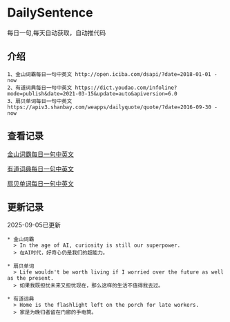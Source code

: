 # DailySentence

每日一句,每天自动获取，自动推代码

## 介绍

```
1、金山词霸每日一句中英文 http://open.iciba.com/dsapi/?date=2018-01-01 - now
2、有道词典每日一句中英文 https://dict.youdao.com/infoline?mode=publish&date=2021-03-15&update=auto&apiversion=6.0
3、扇贝单词每日一句中英文 https://apiv3.shanbay.com/weapps/dailyquote/quote/?date=2016-09-30 - now
```

## 查看记录

[金山词霸每日一句中英文](./data/iciba/)

[有道词典每日一句中英文](./data/youdao/)

[扇贝单词每日一句中英文](./data/shanbay/)

## 更新记录
2025-09-05已更新 
```
* 金山词霸
  > In the age of AI, curiosity is still our superpower.  
  > 在AI时代，好奇心仍是我们的超能力。

* 扇贝单词
  > Life wouldn't be worth living if I worried over the future as well as the present.
  > 如果我既担忧未来又担忧现在，那么这样的生活不值得我去过。

* 有道词典
  > Home is the flashlight left on the porch for late workers.
  > 家是为晚归者留在门廊的手电筒。

```
